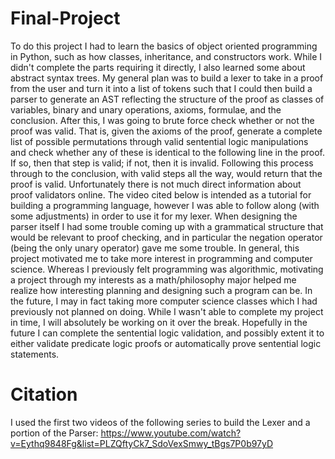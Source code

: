 # Final-Project
To do this project I had to learn the basics of object oriented programming in Python, such as how classes, inheritance, and constructors work. While I didn't complete the parts requiring it directly, I also learned some about abstract syntax trees.
My general plan was to build a lexer to take in a proof from the user and turn it into a list of tokens such that I could then build a parser to generate an AST reflecting the structure of the proof as classes of variables, binary and unary operations, axioms, formulae, and the conclusion. After this, I was going to brute force check whether or not the proof was valid. That is, given the axioms of the proof, generate a complete list of possible permutations through valid sentential logic manipulations and check whether any of these is identical to the following line in the proof. If so, then that step is valid; if not, then it is invalid. Following this process through to the conclusion, with valid steps all the way, would return that the proof is valid. 
Unfortunately there is not much direct information about proof validators online. The video cited below is intended as a tutorial for building a programming language, however I was able to follow along (with some adjustments) in order to use it for my lexer. When designing the parser itself I had some trouble coming up with a grammatical structure that would be relevant to proof checking, and in particular the negation operator (being the only unary operator) gave me some trouble. 
In general, this project motivated me to take more interest in programming and computer science. Whereas I previously felt programming was algorithmic, motivating a project through my interests as a math/philosophy major helped me realize how interesting planning and designing such a program can be. In the future, I may in fact taking more computer science classes which I had previously not planned on doing. While I wasn't able to complete my project in time, I will absolutely be working on it over the break. Hopefully in the future I can complete the sentential logic validation, and possibly extent it to either validate predicate logic proofs or automatically prove sentential logic statements.

# Citation
I used the first two videos of the following series to build the Lexer and a portion of the Parser:
https://www.youtube.com/watch?v=Eythq9848Fg&list=PLZQftyCk7_SdoVexSmwy_tBgs7P0b97yD
